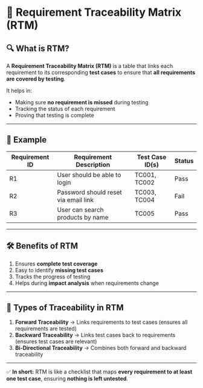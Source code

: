 # 📌 Requirement Traceability Matrix (RTM)

## 🔍 What is RTM?
A **Requirement Traceability Matrix (RTM)** is a table that links each requirement to its corresponding **test cases** to ensure that **all requirements are covered by testing**.

It helps in:
- Making sure **no requirement is missed** during testing
- Tracking the status of each requirement
- Proving that testing is complete

---

## 📖 Example

| Requirement ID | Requirement Description               | Test Case ID(s)    | Status   |
|----------------|---------------------------------------|--------------------|----------|
| R1             | User should be able to login          | TC001, TC002       | Pass     |
| R2             | Password should reset via email link  | TC003, TC004       | Fail     |
| R3             | User can search products by name      | TC005              | Pass     |

---

## 🛠️ Benefits of RTM
1. Ensures **complete test coverage**
2. Easy to identify **missing test cases**
3. Tracks the progress of testing
4. Helps during **impact analysis** when requirements change

---

## 📌 Types of Traceability in RTM
1. **Forward Traceability** → Links requirements to test cases (ensures all requirements are tested)
2. **Backward Traceability** → Links test cases back to requirements (ensures test cases are relevant)
3. **Bi-Directional Traceability** → Combines both forward and backward traceability

---

✅ **In short:** RTM is like a checklist that maps **every requirement to at least one test case**, ensuring **nothing is left untested**.
